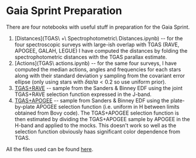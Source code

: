 # Gaia Sprint Preparation

There are four notebooks with useful stuff in preparation for the Gaia Sprint.
1. [Distances](TGAS\ +\ Spectrophotometric\ Distances.ipynb) -- for the four spectroscopic surveys with large-ish overlap with TGAS (RAVE, APOGEE, GALAH, LEGUE) I have computed the distances by folding the spectrophotometric distances with the TGAS parallax estimate.
2. [Actions](TGAS\ actions.ipynb) -- for the same four surveys, I have computed the median actions, angles and frequencies for each stars along with their standard deviation y sampling from the covariant error ellipse (only using stars with $\delta\varpi/\varpi<0.2$ so use uniform prior).
3. [TGAS+RAVE](TGAS-RAVE.ipynb) -- sample from the Sanders & Binney EDF using the joint TGAS+RAVE selection function expressed in the J-band.
4. [TGAS+APOGEE](TGAS-APOGEE.ipynb) --  sample from Sanders & Binney EDF using the plate-by-plate APOGEE selection function (i.e. uniform in H between limits obtained from Bovy code). The TGAS+APOGEE selection function is then estimated by dividing the TGAS+APOGEE sample by APOGEE in the H-band and applied to the mocks. This doesn't work so well as the selection function obviously haas significant color dependence from TGAS.

All the files used can be found [here](linktofollow).
